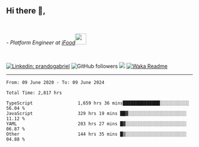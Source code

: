 <h2>Hi there  👋,</h2> </br>

<p><em>- Platform Engineer at <a href="https://www.ifood.com.br/">iFood</a><img src="https://media.giphy.com/media/WUlplcMpOCEmTGBtBW/giphy.gif" width="30"> 
</em></p></br>


[![Linkedin: prandogabriel](https://img.shields.io/badge/-prandogabriel-blue?style=flat-square&logo=Linkedin&logoColor=white&link=https://www.linkedin.com/in/prandogabriel/)](https://www.linkedin.com/in/prandogabriel)
![GitHub followers](https://img.shields.io/github/followers/prandogabriel?label=Follow&style=social)
![](https://visitor-badge.glitch.me/badge?page_id=prandogabriel.prandogabriel)
[![Waka Readme](https://github.com/prandogabriel/prandogabriel/actions/workflows/update-stats.yml.yml/badge.svg)](https://github.com/prandogabriel/prandogabriel/actions/workflows/update-stats.yml.yml)

---

<!--START_SECTION:waka-->

```golang
From: 09 June 2020 - To: 09 June 2024

Total Time: 2,817 hrs

TypeScript                 1,659 hrs 36 mins██████████████░░░░░░░░░░░   56.04 %
JavaScript                 329 hrs 19 mins ██▓░░░░░░░░░░░░░░░░░░░░░░   11.12 %
YAML                       203 hrs 27 mins █▓░░░░░░░░░░░░░░░░░░░░░░░   06.87 %
Other                      144 hrs 35 mins █▒░░░░░░░░░░░░░░░░░░░░░░░   04.88 %
```

<!--END_SECTION:waka-->

